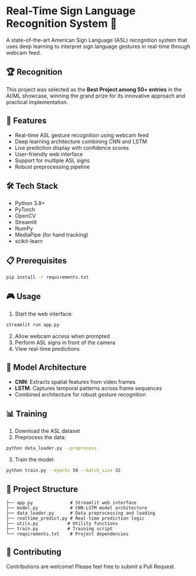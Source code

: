 # Real-Time Sign Language Recognition System 🎯

A state-of-the-art American Sign Language (ASL) recognition system that uses deep learning to interpret sign language gestures in real-time through webcam feed.

## 🏆 Recognition
This project was selected as the **Best Project among 50+ entries** in the AI/ML showcase, winning the grand prize for its innovative approach and practical implementation.

## 🚀 Features
- Real-time ASL gesture recognition using webcam feed
- Deep learning architecture combining CNN and LSTM
- Live prediction display with confidence scores
- User-friendly web interface
- Support for multiple ASL signs
- Robust preprocessing pipeline

## 🛠️ Tech Stack
- Python 3.8+
- PyTorch
- OpenCV
- Streamlit
- NumPy
- MediaPipe (for hand tracking)
- scikit-learn

## 📋 Prerequisites
```bash
pip install -r requirements.txt
```

## 🎮 Usage
1. Start the web interface:
```bash
streamlit run app.py
```

2. Allow webcam access when prompted
3. Perform ASL signs in front of the camera
4. View real-time predictions

## 🎯 Model Architecture
- **CNN**: Extracts spatial features from video frames
- **LSTM**: Captures temporal patterns across frame sequences
- Combined architecture for robust gesture recognition

## 📊 Training
1. Download the ASL dataset
2. Preprocess the data:
```bash
python data_loader.py --preprocess
```

3. Train the model:
```bash
python train.py --epochs 50 --batch_size 32
```

## 📁 Project Structure
```
├── app.py              # Streamlit web interface
├── model.py            # CNN-LSTM model architecture
├── data_loader.py      # Data preprocessing and loading
├── realtime_predict.py # Real-time prediction logic
├── utils.py           # Utility functions
├── train.py           # Training script
└── requirements.txt    # Project dependencies
```


## 🤝 Contributing
Contributions are welcome! Please feel free to submit a Pull Request.
